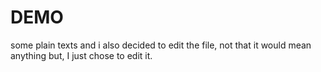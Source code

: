 # DEMO

some plain texts
and i also decided to edit the file, not that it would mean anything but, I just chose to edit it.
